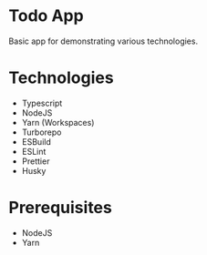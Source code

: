 # Todo App

Basic app for demonstrating various technologies.

# Technologies

- Typescript
- NodeJS
- Yarn (Workspaces)
- Turborepo
- ESBuild
- ESLint
- Prettier
- Husky

# Prerequisites

- NodeJS
- Yarn
